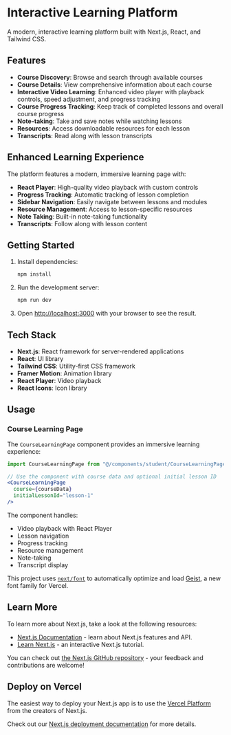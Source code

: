 # Interactive Learning Platform

A modern, interactive learning platform built with Next.js, React, and Tailwind CSS.

## Features

- **Course Discovery**: Browse and search through available courses
- **Course Details**: View comprehensive information about each course
- **Interactive Video Learning**: Enhanced video player with playback controls, speed adjustment, and progress tracking
- **Course Progress Tracking**: Keep track of completed lessons and overall course progress
- **Note-taking**: Take and save notes while watching lessons
- **Resources**: Access downloadable resources for each lesson
- **Transcripts**: Read along with lesson transcripts

## Enhanced Learning Experience

The platform features a modern, immersive learning page with:

- **React Player**: High-quality video playback with custom controls
- **Progress Tracking**: Automatic tracking of lesson completion
- **Sidebar Navigation**: Easily navigate between lessons and modules
- **Resource Management**: Access to lesson-specific resources
- **Note Taking**: Built-in note-taking functionality
- **Transcripts**: Follow along with lesson content

## Getting Started

1. Install dependencies:
   ```bash
   npm install
   ```

2. Run the development server:
   ```bash
   npm run dev
   ```

3. Open [http://localhost:3000](http://localhost:3000) with your browser to see the result.

## Tech Stack

- **Next.js**: React framework for server-rendered applications
- **React**: UI library
- **Tailwind CSS**: Utility-first CSS framework
- **Framer Motion**: Animation library
- **React Player**: Video playback
- **React Icons**: Icon library

## Usage

### Course Learning Page

The `CourseLearningPage` component provides an immersive learning experience:

```jsx
import CourseLearningPage from "@/components/student/CourseLearningPage";

// Use the component with course data and optional initial lesson ID
<CourseLearningPage 
  course={courseData} 
  initialLessonId="lesson-1" 
/>
```

The component handles:
- Video playback with React Player
- Lesson navigation
- Progress tracking
- Resource management
- Note-taking
- Transcript display

This project uses [`next/font`](https://nextjs.org/docs/app/building-your-application/optimizing/fonts) to automatically optimize and load [Geist](https://vercel.com/font), a new font family for Vercel.

## Learn More

To learn more about Next.js, take a look at the following resources:

- [Next.js Documentation](https://nextjs.org/docs) - learn about Next.js features and API.
- [Learn Next.js](https://nextjs.org/learn) - an interactive Next.js tutorial.

You can check out [the Next.js GitHub repository](https://github.com/vercel/next.js) - your feedback and contributions are welcome!

## Deploy on Vercel

The easiest way to deploy your Next.js app is to use the [Vercel Platform](https://vercel.com/new?utm_medium=default-template&filter=next.js&utm_source=create-next-app&utm_campaign=create-next-app-readme) from the creators of Next.js.

Check out our [Next.js deployment documentation](https://nextjs.org/docs/app/building-your-application/deploying) for more details.
